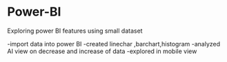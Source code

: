 # Power-BI
Exploring power BI features using small dataset

 -import data into power BI 
 -created linechar ,barchart,histogram
 -analyzed AI view on decrease and increase of data
 -explored in mobile view 
 

